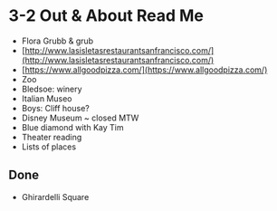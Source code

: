 # 3-2 Out & About Read Me

* Flora Grubb & grub
* [http://www.lasisletasrestaurantsanfrancisco.com/](http://www.lasisletasrestaurantsanfrancisco.com/)
* [https://www.allgoodpizza.com/](https://www.allgoodpizza.com/)
* Zoo
* Bledsoe: winery
* Italian Museo
* Boys: Cliff house?
* Disney Museum ~ closed MTW
* Blue diamond with Kay Tim
* Theater reading
* Lists of places

## Done

* Ghirardelli Square